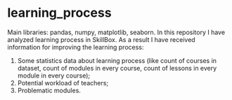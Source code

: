 # learning_process
Main libraries: pandas, numpy, matplotlib, seaborn. In this repository I have analyzed learning process in SkillBox. 
As a result I have received information for improving the learning process: 
1) Some statistics data about learning process (like count of courses in dataset, count of modules in every course, count of lessons in every module in every course); 
2) Potential workload of teachers; 
3) Problematic modules.
